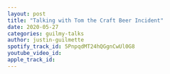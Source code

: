 ```yaml
---
layout: post
title: "Talking with Tom the Craft Beer Incident"
date: 2020-05-27
categories: guilmy-talks
author: justin-guilmette
spotify_track_id: 5PnpqdMT24hQGgnCwUl0G8
youtube_video_id: 
apple_track_id: 
---
```

